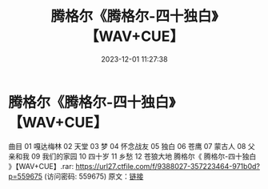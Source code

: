 ﻿---
title: 腾格尔《腾格尔-四十独白》【WAV+CUE】
date: 2023-12-01 11:27:38
categories: WAV车载音乐、镜像
tags: 华语中文
---
# 腾格尔《腾格尔-四十独白》【WAV+CUE】

曲目
01 嘎达梅林
02 天堂
03 梦
04 怀念战友
05 独白
06 苍鹰
07 蒙古人
08 父亲和我
09 我们的家园
10 四十岁
11 乡愁
12 苍狼大地
腾格尔《 腾格尔-四十独白 》【WAV+CUE】.rar: https://url27.ctfile.com/f/9388027-357223464-971b0d?p=559675
(访问密码: 559675)
原文：[链接](https://blog.sina.com.cn/s/blog_1647c7e76010313vp.html)